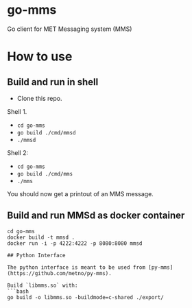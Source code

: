 # go-mms
Go client for MET Messaging system (MMS)


# How to use
## Build and run in shell
- Clone this repo.

Shell 1.
- `cd go-mms`
- `go build ./cmd/mmsd`
- `./mmsd`

Shell 2:
- `cd go-mms`
- `go build ./cmd/mms`
- `./mms`

You should now get a printout of an MMS message.

## Build and run MMSd as docker container
```
cd go-mms
docker build -t mmsd .
docker run -i -p 4222:4222 -p 8080:8080 mmsd

## Python Interface

The python interface is meant to be used from [py-mms](https://github.com/metno/py-mms).

Build `libmms.so` with:
```bash
go build -o libmms.so -buildmode=c-shared ./export/
```
